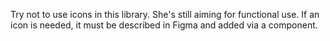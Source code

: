 Try not to use icons in this library. She's still aiming
for functional use. If an icon is needed, it
must be described in Figma and added via a component.